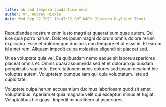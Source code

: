 ```yaml
---
title: ab sed tempora laudantium enim
author: Mr. Aubrey Hickle
date: Wed Sep 22 2021 18:47:12 GMT-0400 (Eastern Daylight Time)
---
```

Repudiandae nostrum enim iusto magni at quaerat eum quae autem. Qui iure quia porro harum. Dolores ipsum magni dolorum omnis dolore rerum explicabo. Esse et doloremque ducimus non tempore et ut esse in. Et earum id amet rem. Aliquam impedit culpa molestiae eligendi sit placeat sed.

 Ut ea voluptate quia vel. Ea quibusdam nemo eaque sit labore asperiores placeat omnis et. Omnis quasi assumenda sed et et dolorum quibusdam perspiciatis sapiente. Exercitationem nobis dolores sed ipsam nesciunt hic voluptas autem. Voluptatem cumque nam qui quia voluptatum. Iste ad cupiditate.

 Voluptate culpa harum accusantium ducimus laboriosam quod sit amet voluptatibus. Aperiam et quia magnam velit qui excepturi minus et fugiat. Voluptatibus hic quasi. Impedit minus libero ut asperiores.